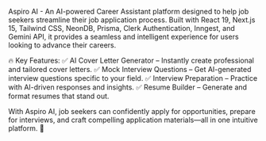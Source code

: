 Aspiro AI - An AI-powered Career Assistant platform designed to help job seekers streamline their job application process. Built with React 19, Next.js 15, Tailwind CSS, NeonDB, Prisma, Clerk Authentication, Inngest, and Gemini API, it provides a seamless and intelligent experience for users looking to advance their careers.

🔥 Key Features:
✅ AI Cover Letter Generator – Instantly create professional and tailored cover letters.
✅ Mock Interview Questions – Get AI-generated interview questions specific to your field.
✅ Interview Preparation – Practice with AI-driven responses and insights.
✅ Resume Builder – Generate and format resumes that stand out.

With Aspiro AI, job seekers can confidently apply for opportunities, prepare for interviews, and craft compelling application materials—all in one intuitive platform. 🚀
